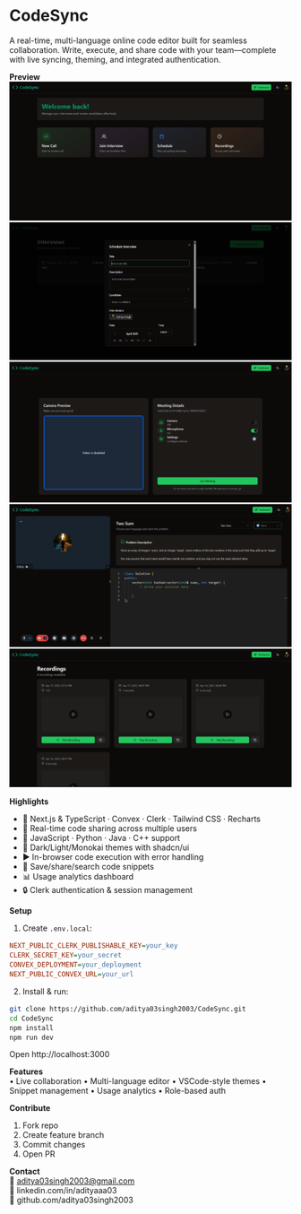 # CodeSync  
A real-time, multi-language online code editor built for seamless collaboration. Write, execute, and share code with your team—complete with live syncing, theming, and integrated authentication.  

**Preview**  
![Home Page](public/screenshots/Home_page.png)  
![Schedule Interview](public/screenshots/Schedule_Interview.png)  
![Join Meeting](public/screenshots/Join_Meeting.png)  
![Meeting Room](public/screenshots/Meeting_Room.png)  
![Recording](public/screenshots/Recording.png)  

**Highlights**  
- 🚀 Next.js & TypeScript · Convex · Clerk · Tailwind CSS · Recharts  
- 👥 Real-time code sharing across multiple users  
- 📝 JavaScript · Python · Java · C++ support  
- 🎨 Dark/Light/Monokai themes with shadcn/ui  
- ▶️ In-browser code execution with error handling  
- 📂 Save/share/search code snippets  
- 📊 Usage analytics dashboard  
- 🔒 Clerk authentication & session management  

**Setup**  
1. Create `.env.local`:  
```ini
NEXT_PUBLIC_CLERK_PUBLISHABLE_KEY=your_key
CLERK_SECRET_KEY=your_secret
CONVEX_DEPLOYMENT=your_deployment
NEXT_PUBLIC_CONVEX_URL=your_url
```  
2. Install & run:  
```bash
git clone https://github.com/aditya03singh2003/CodeSync.git
cd CodeSync
npm install
npm run dev
```  
Open http://localhost:3000  

**Features**  
• Live collaboration • Multi-language editor • VSCode-style themes • Snippet management • Usage analytics • Role-based auth  

**Contribute**  
1. Fork repo  
2. Create feature branch  
3. Commit changes  
4. Open PR  

**Contact**  
📧 aditya03singh2003@gmail.com  
🔗 linkedin.com/in/adityaaa03  
🐙 github.com/aditya03singh2003  
```


